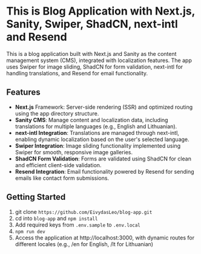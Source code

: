 # This is Blog Application with Next.js, Sanity, Swiper, ShadCN, next-intl and Resend

This is a blog application built with Next.js and Sanity as the content management system (CMS), integrated with localization features. The app uses Swiper for image sliding, ShadCN for form validation, next-intl for handling translations, and Resend for email functionality.

## Features

- **Next.js** Framework: Server-side rendering (SSR) and optimized routing using the app directory structure.
- **Sanity CMS**: Manage content and localization data, including translations for multiple languages (e.g., English and Lithuanian).
- **next-intl Integration**: Translations are managed through next-intl, enabling dynamic localization based on the user's selected language.
- **Swiper Integration**: Image sliding functionality implemented using Swiper for smooth, responsive image galleries.
- **ShadCN Form Validation**: Forms are validated using ShadCN for clean and efficient client-side validation.
- **Resend Integration**: Email functionality powered by Resend for sending emails like contact form submissions.

## Getting Started

1. git clone `https://github.com/EivydasLeo/blog-app.git`
2. cd into `blog-app` and `npm install`
3. Add required keys from `.env.sample` to `.env.local`
4. `npm run dev`
5. Access the application at http://localhost:3000, with dynamic routes for different locales (e.g., /en for English, /lt for Lithuanian)
